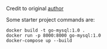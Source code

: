 Credit to original [author](https://dev.to/umschaudhary/blog-project-with-go-gin-mysql-and-docker-part-1-3cg1)

Some starter project commands are:
```
docker build -t go-mysql:1.0 .
docker run -p 8000:8000 go-mysql:1.0
docker-compose up --build
```
